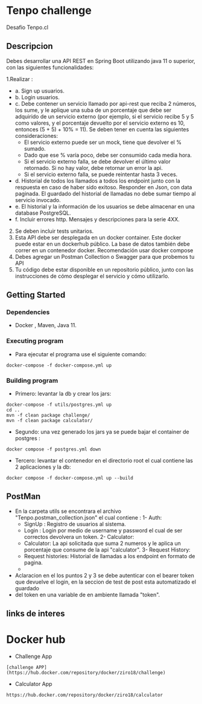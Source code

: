 # Tenpo challenge

Desafio Tenpo.cl

## Descripcion

Debes desarrollar una API REST en Spring Boot utilizando java 11 o superior, con las siguientes funcionalidades:

1.Realizar :
  - a. Sign up usuarios. 
  - b. Login usuarios.
  - c. Debe contener un servicio llamado por api-rest que reciba 2 números, los sume, y le aplique una suba de un porcentaje que debe
  ser adquirido de un servicio externo (por ejemplo, si el servicio recibe 5 y 5 como valores, y el porcentaje devuelto por el servicio externo es 10,
  entonces (5 + 5) + 10% = 11). Se deben tener en cuenta las siguientes consideraciones:
    - El servicio externo puede ser un mock, tiene que devolver el % sumado.
    - Dado que ese % varía poco, debe ser consumido cada media hora.
    - Si el servicio externo falla, se debe devolver el último valor retornado. Si no hay valor, debe retornar un error la api.
    - Si el servicio externo falla, se puede reintentar hasta 3 veces.
  - d. Historial de todos los llamados a todos los endpoint junto con la respuesta en caso de haber sido exitoso. Responder en Json, con data paginada. El guardado del historial de llamadas no debe sumar tiempo al servicio invocado.
  - e. El historial y la información de los usuarios se debe almacenar en una database PostgreSQL.
  - f. Incluir errores http. Mensajes y descripciones para la serie 4XX.
2. Se deben incluir tests unitarios.
3. Esta API debe ser desplegada en un docker container. Este docker puede estar en un dockerhub público. La base de datos también debe correr en un contenedor docker. Recomendación usar docker compose
4. Debes agregar un Postman Collection o Swagger para que probemos tu API
5. Tu código debe estar disponible en un repositorio público, junto con las instrucciones de cómo desplegar el servicio y cómo utilizarlo.

## Getting Started

### Dependencies

* Docker , Maven, Java 11.

### Executing program

* Para ejecutar el programa use el siguiente comando:

```
docker-compose -f docker-compose.yml up
```
### Building program

* Primero: levantar la db y crear los jars:
```
docker-compose -f utils/postgres.yml up
cd .. 
mvn -f clean package challenge/
mvn -f clean package calculator/
```
* Segundo: una vez generado los jars ya se puede bajar el container de postgres :
```
docker compose -f postgres.yml down
```
* Tercero: levantar el contenedor en el directorio root el cual contiene las 2 aplicaciones y la db:
```
docker compose -f docker-compose.yml up --build
```

## PostMan

* En la carpeta utils se encontrara el archivo "Tenpo.postman_collection.json" el cual contiene :
  1- Auth:
    - SignUp : Registro de usuarios al sistema.
    - Login : Login por medio de username y password el cual de ser correctos devolvera un token.
  2- Calculator:
    - Calculator: La api solicitada que suma 2 numeros y le aplica un porcentaje que consume de la api "calculator".
  3- Request History:
    - Request histories: Historial de llamadas a los endpoint en formato de pagina.
    - 
 * Aclaracion en el los puntos 2 y 3 se debe autenticar con el bearer token que devuelve el login, en la seccion de test de post esta automatizado el guardado 
 * del token en una variable de en ambiente llamada "token".

## links de interes

# Docker hub

* Challenge App
```
[challenge APP](https://hub.docker.com/repository/docker/ziro18/challenge)
```

* Calculator App
```
https://hub.docker.com/repository/docker/ziro18/calculator
```
